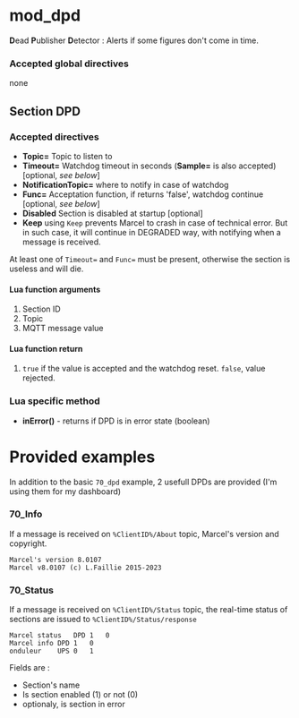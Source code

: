 mod_dpd
====

**D**ead **P**ublisher **D**etector : Alerts if some figures don't come in time.

### Accepted global directives
none

## Section DPD

### Accepted directives

*  **Topic=** Topic to listen to
*  **Timeout=** Watchdog timeout in seconds (**Sample=** is also accepted)  [optional, *see below*]
*  **NotificationTopic=** where to notify in case of watchdog
*  **Func=** Acceptation function, if returns 'false', watchdog continue [optional, *see below*]
*  **Disabled** Section is disabled at startup [optional]
*  **Keep** using `Keep` prevents Marcel to crash in case of technical error. 
But in such case, it will continue in DEGRADED way, with notifying when a message is received.

At least one of `Timeout=` and `Func=` must be present, otherwise the section is useless and will die.

#### Lua function arguments

1. Section ID
2. Topic
3. MQTT message value

#### Lua function return

1. `true` if the value is accepted and the watchdog reset. `false`, value rejected.

### Lua specific method

* **inError()** - returns if DPD is in error state (boolean)

# Provided examples

In addition to the basic `70_dpd` example, 2 usefull DPDs are provided (I'm using them for my dashboard)

### 70_Info
If a message is received on `%ClientID%/About` topic, Marcel's version and copyright.
```
Marcel's version 8.0107
Marcel v8.0107 (c) L.Faillie 2015-2023
```
### 70_Status
If a message is received on `%ClientID%/Status` topic, the real-time status of sections are issued to `%ClientID%/Status/response`
```
Marcel status	DPD	1	0
Marcel info	DPD	1	0
onduleur	UPS	0	1
```

Fields are :

- Section's name
- Is section enabled (1) or not (0)
- optionaly, is section in error
